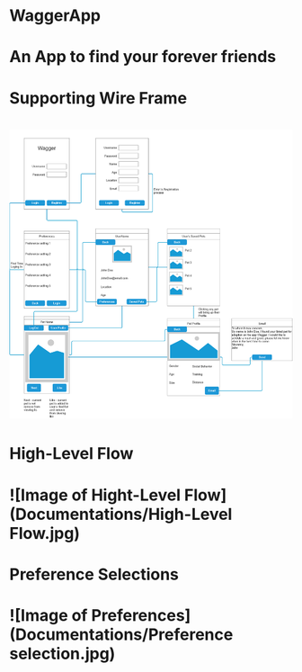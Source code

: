 # WaggerApp
# An App to find your forever friends
# Supporting Wire Frame
# ![Image of WireFrame](Documentations/WireFrame.png)


# High-Level Flow
# ![Image of Hight-Level Flow](Documentations/High-Level Flow.jpg)

# Preference Selections
# ![Image of Preferences](Documentations/Preference selection.jpg)
